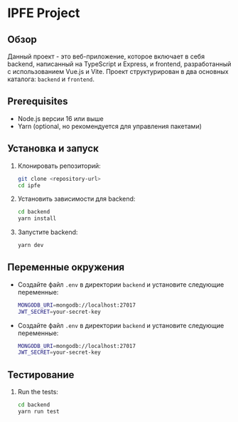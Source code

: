 # IPFE Project

## Обзор

Данный проект - это веб-приложение, которое включает в себя backend, написанный на TypeScript и Express, и frontend, разработанный с использованием Vue.js и Vite. Проект структурирован в два основных каталога: `backend` и `frontend`.

## Prerequisites

- Node.js версии 16 или выше
- Yarn (optional, но рекомендуется для управления пакетами)

## Установка и запуск

1. Клонировать репозиторий:

   ```bash
   git clone <repository-url>
   cd ipfe
   ```

2. Установить зависимости для backend:

   ```bash
   cd backend
   yarn install
   ```

3. Запустите backend:

   ```bash
   yarn dev
   ```

## Переменные окружения

- Создайте файл `.env` в директории `backend` и установите следующие переменные:

  ```bash
  MONGODB_URI=mongodb://localhost:27017
  JWT_SECRET=your-secret-key
  ```

- Создайте файл `.env` в директории `backend` и установите следующие переменные:
  ```bash
  MONGODB_URI=mongodb://localhost:27017
  JWT_SECRET=your-secret-key
  ```

## Тестирование

1. Run the tests:
   ```bash
   cd backend
   yarn run test
   ```
